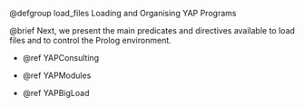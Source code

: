 @defgroup load_files Loading and Organising YAP Programs    

  @brief Next, we present the main predicates and directives available to load
  files and to control the Prolog environment.

  + @ref YAPConsulting

  + @ref YAPModules

  + @ref YAPBigLoad

  
